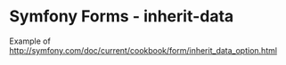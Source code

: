 Symfony Forms - inherit-data
============================

Example of http://symfony.com/doc/current/cookbook/form/inherit_data_option.html